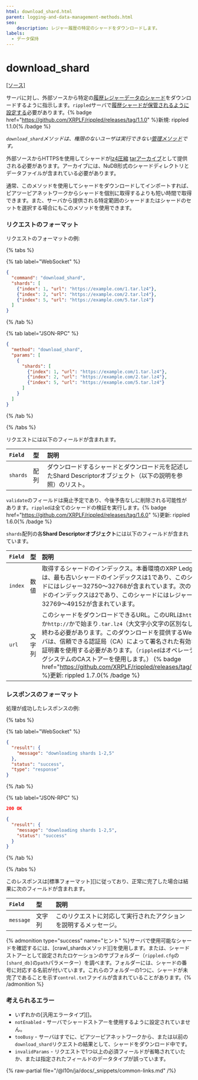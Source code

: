 ```yaml
---
html: download_shard.html
parent: logging-and-data-management-methods.html
seo:
    description: レジャー履歴の特定のシャードをダウンロードします。
labels:
  - データ保持
---
```

# download_shard
[[ソース]](https://github.com/XRPLF/rippled/blob/master/src/ripple/rpc/handlers/DownloadShard.cpp "Source")

サーバに対し、外部ソースから特定の[履歴レジャーデータのシャード](../../../../infrastructure/configuration/data-retention/history-sharding.md)をダウンロードするように指示します。`rippled`サーバで[履歴シャードが保管されるように設定する](../../../../infrastructure/configuration/data-retention/configure-history-sharding.md)必要があります。{% badge href="https://github.com/XRPLF/rippled/releases/tag/1.1.0" %}新規: rippled 1.1.0{% /badge %}

_`download_shard`メソッドは、権限のないユーザは実行できない[管理メソッド](../index.md)です。_

外部ソースからHTTPSを使用してシャードが[lz4圧縮](https://lz4.github.io/lz4/) [tarアーカイブ](https://en.wikipedia.org/wiki/Tar_(computing))として提供される必要があります。アーカイブには、NuDB形式のシャードディレクトリとデータファイルが含まれている必要があります。

通常、このメソッドを使用してシャードをダウンロードしてインポートすれば、ピアツーピアネットワークからシャードを個別に取得するよりも短い時間で取得できます。また、サーバから提供される特定範囲のシャードまたはシャードのセットを選択する場合にもこのメソッドを使用できます。

### リクエストのフォーマット

リクエストのフォーマットの例:

{% tabs %}

{% tab label="WebSocket" %}
```json
{
  "command": "download_shard",
  "shards": [
    {"index": 1, "url": "https://example.com/1.tar.lz4"},
    {"index": 2, "url": "https://example.com/2.tar.lz4"},
    {"index": 5, "url": "https://example.com/5.tar.lz4"}
  ]
}
```
{% /tab %}

{% tab label="JSON-RPC" %}
```json
{
  "method": "download_shard",
  "params": [
    {
      "shards": [
        {"index": 1, "url": "https://example.com/1.tar.lz4"},
        {"index": 2, "url": "https://example.com/2.tar.lz4"},
        {"index": 5, "url": "https://example.com/5.tar.lz4"}
      ]
    }
  ]
}
```
{% /tab %}

{% /tabs %}


リクエストには以下のフィールドが含まれます。

| `Field`    | 型      | 説明                                                  |
|:-----------|:--------|:------------------------------------------------------|
| `shards` | 配列 | ダウンロードするシャードとダウンロード元を記述したShard Descriptorオブジェクト（以下の説明を参照）のリスト。 |

`validate`のフィールドは廃止予定であり、今後予告なしに削除される可能性があります。`rippled`は全てのシャードの検証を実行します。{% badge href="https://github.com/XRPLF/rippled/releases/tag/1.6.0" %}更新: rippled 1.6.0{% /badge %}

`shards`配列の各**Shard Descriptorオブジェクト**には以下のフィールドが含まれています。

| `Field` | 型     | 説明                                                      |
|:--------|:-------|:----------------------------------------------------------|
| `index` | 数値 | 取得するシャードのインデックス。本番環境のXRP Ledgerでは、最も古いシャードのインデックスは1であり、このシャードにはレジャー32750～32768が含まれています。次のシャードのインデックスは2であり、このシャードにはレジャー32769～49152が含まれています。 |
| `url` | 文字列 | このシャードをダウンロードできるURL。このURLは`https://`か`http://`かで始まり`.tar.lz4`（大文字小文字の区別なし）で終わる必要があります。このダウンロードを提供するWebサーバは、信頼できる認証局（CA）によって署名された有効なTLS証明書を使用する必要があります。（`rippled`はオペレーティングシステムのCAストアーを使用します。） {% badge href="https://github.com/XRPLF/rippled/releases/tag/1.7.0" %}更新: rippled 1.7.0{% /badge %} |

### レスポンスのフォーマット

処理が成功したレスポンスの例:

{% tabs %}

{% tab label="WebSocket" %}
```json
{
  "result": {
    "message": "downloading shards 1-2,5"
  },
  "status": "success",
  "type": "response"
}
```
{% /tab %}

{% tab label="JSON-RPC" %}
```json
200 OK

{
  "result": {
    "message": "downloading shards 1-2,5",
    "status": "success"
  }
}
```
{% /tab %}

{% /tabs %}

このレスポンスは[標準フォーマット][]に従っており、正常に完了した場合は結果に次のフィールドが含まれます。

| `Field`   | 型     | 説明                                                    |
|:----------|:-------|:--------------------------------------------------------|
| `message` | 文字列 | このリクエストに対応して実行されたアクションを説明するメッセージ。 |

{% admonition type="success" name="ヒント" %}サーバで使用可能なシャードを確認するには、[crawl_shardsメソッド][]を使用します。または、シャードストアーとして設定されたロケーションのサブフォルダー（`rippled.cfg`の`[shard_db]`の`path`パラメーター）を調べます。フォルダーには、シャードの番号に対応する名前が付いています。これらのフォルダーの1つに、シャードが未完了であることを示す`control.txt`ファイルが含まれていることがあります。{% /admonition %}

### 考えられるエラー

- いずれかの[汎用エラータイプ][]。
- `notEnabled` - サーバでシャードストアーを使用するように設定されていません。
- `tooBusy` - サーバはすでに、ピアツーピアネットワークから、または以前の`download_shard`リクエストの結果として、シャードをダウンロード中です。
- `invalidParams` - リクエストで1つ以上の必須フィールドが省略されていたか、または指定されたフィールドのデータタイプが誤っています。

{% raw-partial file="/@l10n/ja/docs/_snippets/common-links.md" /%}
